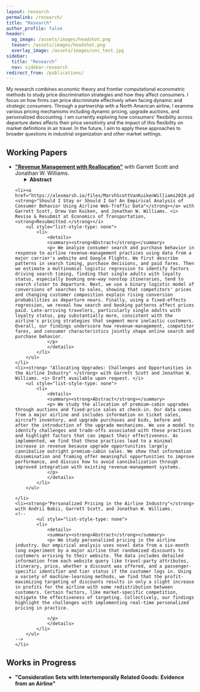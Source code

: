 ```yaml
---
layout: research
permalink: /research/
title: "Research"
author_profile: false
header:
  og_image: /assets/images/headshot.png
  teaser: /assets/images/headshot.png
  overlay_image: /assets/images/unc_test.jpg
sidebar:
  title: "Research"
  nav: sidebar-research
redirect_from: /publications/
---
```


<p style="font-size: 0.9em"> My research combines economic theory and frontier computational econometric methods to study price discrimination strategies and how they affect consumers. I focus on how firms can price discriminate effectively when facing dynamic and strategic consumers. Through a partnership with a North American airline, I examine various pricing mechanisms including dynamic pricing, upgrade auctions, and personalized discounting. I am currently exploring how consumers' flexibility across departure dates affects their price sensitivity and the impact of this flexibility on market definitions in air travel. In the future, I aim to apply these approaches to broader questions in industrial organization and other market settings. </p>

## Working Papers

<ul>
	<li><a href="https://alexmarsh.io/files/AlexMarshJMP.pdf"><strong>"Revenue Management with Reallocation"</strong></a> with Garrett Scott and Jonathan W. Williams. 
	<ul style="list-style-type: none"> 
			<li>
				<details>
				<summary><strong>Abstract</strong></summary>
				<p> We develop a model to study the trade-offs associated with introducing re-allocative mechanisms into dynamic-pricing environments with heterogeneous goods and strategic consumers. Our focus is on airlines that sell seats in vertically-differentiated cabins and provide upgrade opportunities after an initial purchase via auctions and fixed-price sales. If consumers anticipate opportunities for an improved reallocation and reduce outright purchases of premium seats, the screening intention of dynamically-set prices can be undermined to create circumstances with a greater probability of upgrades and an ambiguous impact on profits. To study ways to adapt these mechanisms to better complement dynamic-pricing practices, we estimate the model's structural parameters using proprietary data from an airline that includes the price for each itinerary, daily cabin-specific seat inventories for each flight, bids and purchases of upgrades, and information on visits and purchases on the airlines' website. We find that the mechanisms, as implemented, transfer a modest amount of surplus from the airline to consumers. In counterfactual calculations, we explore two ways to improve integration and performance. We find that profits and total welfare increase by either introducing state-specific reserve values to provide commitment for the airline to make the auction less accommodating to strategic consumers or making pricing policies dependent on submitted bids to internalize the option value of the auction while setting prices.
				</p>
				</details>
			</li>
		</ul>
	</li>
	
	

	<li><a href="https://alexmarsh.io/files/MarshScottVanKuikenWilliams2024.pdf"><strong>"Should I Stay or Should I Go? An Empirical Analysis of Consumer Behavior Using Airline Web-Traffic Data"</strong></a> with Garrett Scott, Drew Van Kuiken, and Jonathan W. Williams. <i> Revise & Resubmit at Economics of Transportation, <strong>Resubmitted.</strong></i>
		<ul style="list-style-type: none"> 
			<li>
				<details>
				<summary><strong>Abstract</strong></summary>
				<p> We analyze consumer search and purchase behavior in response to airline revenue-management practices using data from a major carrier's website and Google Flights. We first describe patterns in search timing, purchase decisions, and paid fares. Then we estimate a multinomial logistic regression to identify factors driving search timing, finding that single adults with loyalty status, especially booking one-way nonstop itineraries, tend to search closer to departure. Next, we use a binary logistic model of conversions of searches to sales, showing that competitors' prices and changing customer composition explain rising conversion probabilities as departure nears. Finally, using a fixed-effects regression, we reveal how search and booking patterns affect prices paid. Late-arriving travelers, particularly single adults with loyalty status, pay substantially more, consistent with the airline's pricing strategies that segment more inelastic customers. Overall, our findings underscore how revenue-management, competitor fares, and consumer characteristics jointly shape online search and purchase behavior.
				</p>
				</details>
			</li>
		</ul>
	</li>
	<li><strong> "Allocating Upgrades: Challenges and Opportunities in the Airline Industry" </strong> with Garrett Scott and Jonathan W. Williams. <i> Draft available upon request. </i>
		<ul style="list-style-type: none"> 
			<li>
				<details>
				<summary><strong>Abstract</strong></summary>
				<p> We study the allocation of premium-cabin upgrades through auctions and fixed-price sales at check-in. Our data comes from a major airline and includes information on ticket sales, aircraft inventory, and upgrade purchases and bids, before and after the introduction of the upgrade mechanisms. We use a model to identify challenges and trade-offs associated with these practices and highlight factors that can impact their effectiveness. As implemented, we find that these practices lead to a minimal increase in revenue because upgrade opportunities largely cannibalize outright premium-cabin sales. We show that information dissemination and framing offer meaningful opportunities to improve performance, and discuss how to avoid cannibalization through improved integration with existing revenue-management systems.  
				</p>
				</details>
			</li>
		</ul>
	
	</li>
	<li><strong>"Personalized Pricing in the Airline Industry"</strong> with Andrii Babii, Garrett Scott, and Jonathan W. Williams.
	<!--
			<ul style="list-style-type: none"> 
			<li>
				<details>
				<summary><strong>Abstract</strong></summary>
				<p> We study personalized pricing in the airline industry. Our empirical analysis uses novel data from a six-month long experiment by a major airline that randomized discounts to customers arriving to their website. The data includes detailed information from each website query like travel-party attributes, itinerary, price, whether a discount was offered, and a passenger-specific identifier and tier status if the customer logs in. Using a variety of machine-learning methods, we find that the profit-maximizing targeting of discounts results in only a slight increase in profits for the airline with some redistribution between customers. Certain factors, like market-specific competition, mitigate the effectiveness of targeting. Collectively, our findings highlight the challenges with implementing real-time personalized pricing in practice.

				</p>
				</details>
			</li>
		</ul>
	-->
	</li>
</ul>




## Works in Progress
<ul>
	<li><strong> "Consideration Sets with Intertemporally Related Goods: Evidence from an Airline"</strong>
	<!-- 
		<ul style="list-style-type: none"> 
			<li>
				<details>
				<summary><strong>Abstract</strong></summary>
				<p> 
					ABSTRACT HERE!
				</p>
				</details>
			</li>
		</ul>
	-->
	</li>
</ul>

<!-- 
## Direction of Future Work


-->

